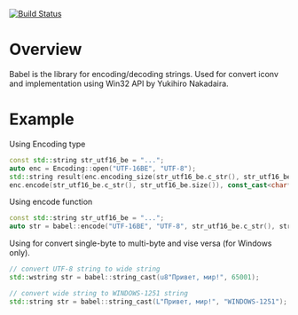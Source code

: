 [![Build Status](https://travis-ci.org/andrewstalin/babel.svg?branch=master)](https://travis-ci.org/andrewstalin/babel)

# Overview

Babel is the library for encoding/decoding strings. Used for convert iconv and implementation using Win32 API by Yukihiro Nakadaira.

# Example

Using Encoding type

```c++
const std::string str_utf16_be = "...";
auto enc = Encoding::open("UTF-16BE", "UTF-8");
std::string result(enc.encoding_size(str_utf16_be.c_str(), str_utf16_be.size()), 0);
enc.encode(str_utf16_be.c_str(), str_utf16_be.size()), const_cast<char*>(result.data()), result.size());
```

Using encode function

```c++
const std::string str_utf16_be = "...";
auto str = babel::encode("UTF-16BE", "UTF-8", str_utf16_be.c_str(), str_utf16_be.size());
```

Using for convert single-byte to multi-byte and vise versa (for Windows only).

```c++
// convert UTF-8 string to wide string
std::wstring str = babel::string_cast(u8"Привет, мир!", 65001);

// convert wide string to WINDOWS-1251 string
std::string str = babel::string_cast(L"Привет, мир!", "WINDOWS-1251");
```
